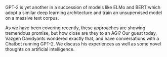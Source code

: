 GPT-2 is yet another in a succession of models like ELMo and BERT which adopt a similar deep learning architecture and train an unsupervised model on a massive text corpus.

As we have been covering recently, these approaches are showing tremendous promise, but how close are they to an AGI?  Our guest today, Vazgen Davidyants wondered exactly that, and have conversations with a Chatbot running GPT-2.  We discuss his experiences as well as some novel thoughts on artificial intelligence.